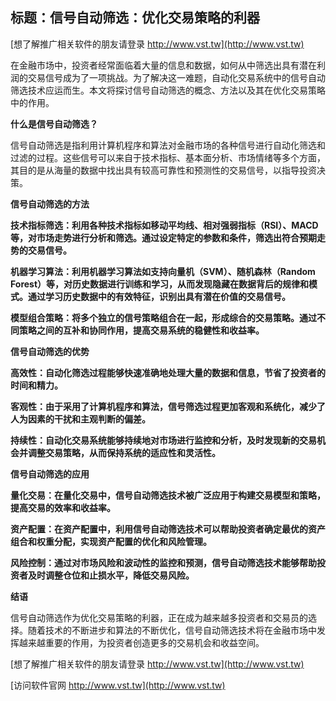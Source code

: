 ## **标题：信号自动筛选：优化交易策略的利器**

[想了解推广相关软件的朋友请登录 http://www.vst.tw](http://www.vst.tw)

在金融市场中，投资者经常面临着大量的信息和数据，如何从中筛选出具有潜在利润的交易信号成为了一项挑战。为了解决这一难题，自动化交易系统中的信号自动筛选技术应运而生。本文将探讨信号自动筛选的概念、方法以及其在优化交易策略中的作用。

**什么是信号自动筛选？**

信号自动筛选是指利用计算机程序和算法对金融市场的各种信号进行自动化筛选和过滤的过程。这些信号可以来自于技术指标、基本面分析、市场情绪等多个方面，其目的是从海量的数据中找出具有较高可靠性和预测性的交易信号，以指导投资决策。

**信号自动筛选的方法**

**技术指标筛选：利用各种技术指标如移动平均线、相对强弱指标（RSI）、MACD等，对市场走势进行分析和筛选。通过设定特定的参数和条件，筛选出符合预期走势的交易信号。**

**机器学习算法：利用机器学习算法如支持向量机（SVM）、随机森林（Random Forest）等，对历史数据进行训练和学习，从而发现隐藏在数据背后的规律和模式。通过学习历史数据中的有效特征，识别出具有潜在价值的交易信号。**

**模型组合策略：将多个独立的信号策略组合在一起，形成综合的交易策略。通过不同策略之间的互补和协同作用，提高交易系统的稳健性和收益率。**

**信号自动筛选的优势**

**高效性：自动化筛选过程能够快速准确地处理大量的数据和信息，节省了投资者的时间和精力。**

**客观性：由于采用了计算机程序和算法，信号筛选过程更加客观和系统化，减少了人为因素的干扰和主观判断的偏差。**

**持续性：自动化交易系统能够持续地对市场进行监控和分析，及时发现新的交易机会并调整交易策略，从而保持系统的适应性和灵活性。**

**信号自动筛选的应用**

**量化交易：在量化交易中，信号自动筛选技术被广泛应用于构建交易模型和策略，提高交易的效率和收益率。**

**资产配置：在资产配置中，利用信号自动筛选技术可以帮助投资者确定最优的资产组合和权重分配，实现资产配置的优化和风险管理。**

**风险控制：通过对市场风险和波动性的监控和预测，信号自动筛选技术能够帮助投资者及时调整仓位和止损水平，降低交易风险。**

**结语**

信号自动筛选作为优化交易策略的利器，正在成为越来越多投资者和交易员的选择。随着技术的不断进步和算法的不断优化，信号自动筛选技术将在金融市场中发挥越来越重要的作用，为投资者创造更多的交易机会和收益空间。

[想了解推广相关软件的朋友请登录 http://www.vst.tw](http://www.vst.tw)


[访问软件官网 http://www.vst.tw](http://www.vst.tw)
